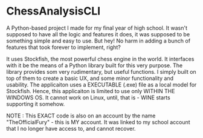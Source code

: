 # ChessAnalysisCLI

A Python-based project I made for my final year of high school. It wasn't supposed to have all the logic and features it does, it was supposed to be something simple and easy to use. But hey! No harm in adding a bunch of features that took forever to implement, right?

It uses Stockfish, the most powerful chess engine in the world. It interfaces with it be the means of a Python library built for this very purpose. The library provides som very rudimentary, but useful functions. I simply built on top of them to create a basic UX, and some minor functionality and usability. The applicaiton uses a EXECUTABLE (.exe) file as a local model for Stockfish. Hence, this applicaiton is limited to use only WITHIN THE WINDOWS OS. It cannot work on Linux, until, that is - WINE starts supporting it somehow.

NOTE : This EXACT code is also on an account by the name "TheOfficialFury" - this is MY account. It was linked to my school account that I no longer have access to, and cannot recover.
